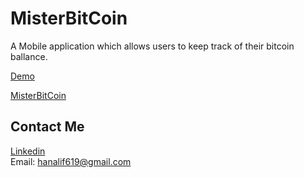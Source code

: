 # MisterBitCoin

A Mobile application which allows users to keep track of their bitcoin ballance. 

[Demo](https://youtube.com/shorts/hMVNM8yCsgY?feature=share "Demo")

[MisterBitCoin](https://hanalif.github.io/mister-bitcoin/ "MisterBitCoin")

## Contact Me
[Linkedin]( https://www.linkedin.com/in/hana-lipschutz "Linkedin")
<br />
Email:   hanalif619@gmail.com 	



